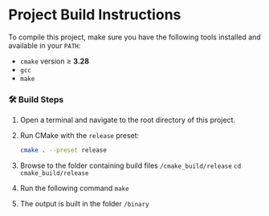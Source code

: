 # Project Build Instructions

To compile this project, make sure you have the following tools installed and available in your `PATH`:

- `cmake` version ≥ **3.28**
- `gcc`
- `make`

### 🛠️ Build Steps

1. Open a terminal and navigate to the root directory of this project.

2. Run CMake with the `release` preset:

   ```bash
   cmake . --preset release
3. Browse to the folder containing build files
   `/cmake_build/release`
   `cd cmake_build/release`

4. Run the following command
   ```make```

5. The output is built in the folder
   ```/binary```
